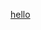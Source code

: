 
[hello](example1.md)


<script src="https://cdnjs.cloudflare.com/ajax/libs/tone/14.8.13/Tone.js" integrity="sha512-SAB2YrHeaZfb6W1w+tAMm+IUICzUMyf7TJ8upY+NjLYl8jseufUW4yYzoSHfNL9N2rzDlw5PWJrf7rPIQ6VhNw==" crossorigin="anonymous"></script>

<script>

const synth = new Tone.Synth().toDestination();

//play a middle 'C' for the duration of an 8th note
synth.triggerAttackRelease("C4", "8n");

</script>